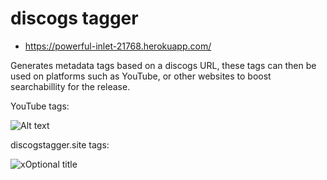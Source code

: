 # discogs tagger
- https://powerful-inlet-21768.herokuapp.com/

Generates metadata tags based on a discogs URL, these tags can then be used on platforms such as YouTube, or other websites to boost searchabillity for the release.

YouTube tags:

![Alt text](https://i.imgur.com/Ldn9ZfO.png "Optional title")

discogstagger.site tags: 

![](https://i.imgur.com/yQn77l4.png "xOptional title")
